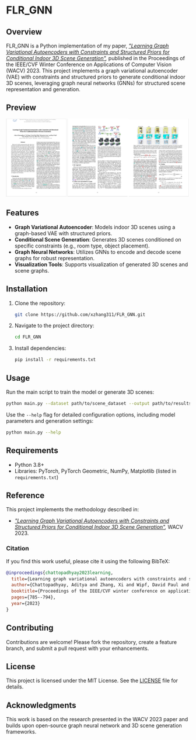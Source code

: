 # FLR_GNN

## Overview
FLR_GNN is a Python implementation of my paper, *["Learning Graph Variational Autoencoders with Constraints and Structured Priors for Conditional Indoor 3D Scene Generation"](https://openaccess.thecvf.com/content/WACV2023/papers/Chattopadhyay_Learning_Graph_Variational_Autoencoders_With_Constraints_and_Structured_Priors_for_WACV_2023_paper.pdf),* published in the Proceedings of the IEEE/CVF Winter Conference on Applications of Computer Vision (WACV) 2023. This project implements a graph variational autoencoder (VAE) with constraints and structured priors to generate conditional indoor 3D scenes, leveraging graph neural networks (GNNs) for structured scene representation and generation.

## Preview
![Preview 1](FLR_GNN.png)

## Features
- **Graph Variational Autoencoder**: Models indoor 3D scenes using a graph-based VAE with structured priors.
- **Conditional Scene Generation**: Generates 3D scenes conditioned on specific constraints (e.g., room type, object placement).
- **Graph Neural Networks**: Utilizes GNNs to encode and decode scene graphs for robust representation.
- **Visualization Tools**: Supports visualization of generated 3D scenes and scene graphs.

## Installation
1. Clone the repository:
   ```bash
   git clone https://github.com/xzhang311/FLR_GNN.git
   ```
2. Navigate to the project directory:
   ```bash
   cd FLR_GNN
   ```
3. Install dependencies:
   ```bash
   pip install -r requirements.txt
   ```

## Usage
Run the main script to train the model or generate 3D scenes:
```bash
python main.py --dataset path/to/scene_dataset --output path/to/results --condition room_type
```
Use the `--help` flag for detailed configuration options, including model parameters and generation settings:
```bash
python main.py --help
```

## Requirements
- Python 3.8+
- Libraries: PyTorch, PyTorch Geometric, NumPy, Matplotlib (listed in `requirements.txt`)

## Reference
This project implements the methodology described in:
- *["Learning Graph Variational Autoencoders with Constraints and Structured Priors for Conditional Indoor 3D Scene Generation"](https://openaccess.thecvf.com/content/WACV2023/html/Chattopadhyay_Learning_Graph_Variational_Autoencoders_With_Constraints_and_Structured_Priors_WACV_2023_paper.html),* WACV 2023.

### Citation
If you find this work useful, please cite it using the following BibTeX:
```bibtex
@inproceedings{chattopadhyay2023learning,
  title={Learning graph variational autoencoders with constraints and structured priors for conditional indoor 3d scene generation},
  author={Chattopadhyay, Aditya and Zhang, Xi and Wipf, David Paul and Arora, Himanshu and Vidal, Ren{\'e}},
  booktitle={Proceedings of the IEEE/CVF winter conference on applications of computer vision},
  pages={785--794},
  year={2023}
}
```

## Contributing
Contributions are welcome! Please fork the repository, create a feature branch, and submit a pull request with your enhancements.

## License
This project is licensed under the MIT License. See the [LICENSE](LICENSE) file for details.

## Acknowledgments
This work is based on the research presented in the WACV 2023 paper and builds upon open-source graph neural network and 3D scene generation frameworks.
